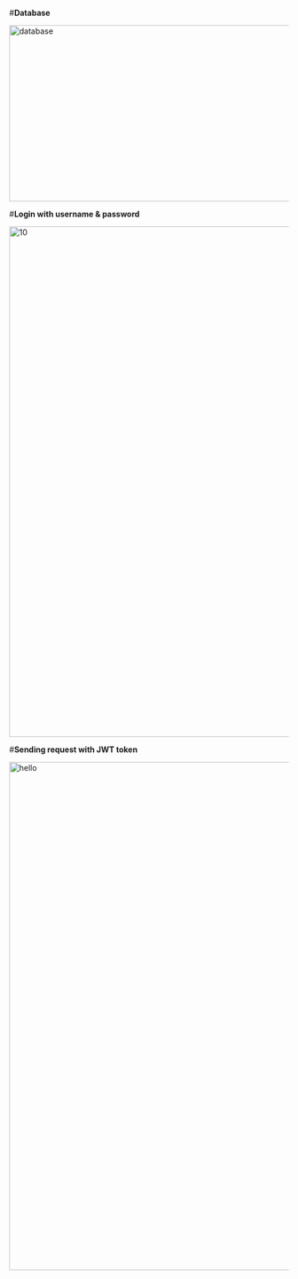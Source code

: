 #**Database**

<img width="786" height="318" alt="database" src="https://github.com/user-attachments/assets/5522063c-4161-49d1-8862-22c3a7a392ab" />

#**Login with username & password**

<img width="1382" height="921" alt="10" src="https://github.com/user-attachments/assets/6a3ba184-92f3-4120-85e3-ff296d301ca8" />


#**Sending request with JWT token**

<img width="1393" height="917" alt="hello" src="https://github.com/user-attachments/assets/7f938b2c-b106-43ab-bbe5-466ab0f273b8" />
